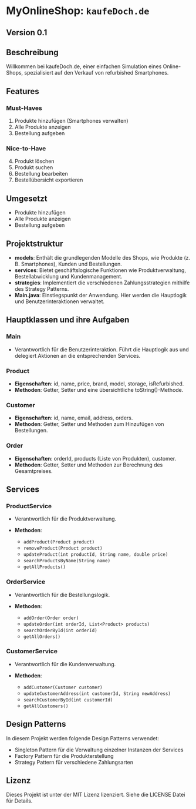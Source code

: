 # MyOnlineShop: `kaufeDoch.de`
## Version 0.1

## Beschreibung
Willkommen bei kaufeDoch.de, einer einfachen Simulation eines Online-Shops, spezialisiert auf den Verkauf von refurbished Smartphones.

## Features

### Must-Haves
1. Produkte hinzufügen (Smartphones verwalten)
2. Alle Produkte anzeigen
3. Bestellung aufgeben

### Nice-to-Have
4. Produkt löschen
5. Produkt suchen
6. Bestellung bearbeiten
7. Bestellübersicht exportieren

## Umgesetzt
- Produkte hinzufügen
- Alle Produkte anzeigen
- Bestellung aufgeben

## Projektstruktur
- **models**: Enthält die grundlegenden Modelle des Shops, wie Produkte (z. B. Smartphones), Kunden und Bestellungen.
- **services**: Bietet geschäftslogische Funktionen wie Produktverwaltung, Bestellabwicklung und Kundenmanagement.
- **strategies**: Implementiert die verschiedenen Zahlungsstrategien mithilfe des Strategy Patterns.
- **Main.java**: Einstiegspunkt der Anwendung. Hier werden die Hauptlogik und Benutzerinteraktionen verwaltet.

## Hauptklassen und ihre Aufgaben
### Main
- Verantwortlich für die Benutzerinteraktion. Führt die Hauptlogik aus und delegiert Aktionen an die entsprechenden Services.

### Product
- **Eigenschaften**: id, name, price, brand, model, storage, isRefurbished.
- **Methoden**: Getter, Setter und eine übersichtliche toString()-Methode.

### Customer
- **Eigenschaften**: id, name, email, address, orders.
- **Methoden**: Getter, Setter und Methoden zum Hinzufügen von Bestellungen.

### Order
- **Eigenschaften**: orderId, products (Liste von Produkten), customer.
- **Methoden**: Getter, Setter und Methoden zur Berechnung des Gesamtpreises.

## Services
### ProductService
- Verantwortlich für die Produktverwaltung.

- **Methoden**:
    - `addProduct(Product product)`
    - `removeProduct(Product product)`
    - `updateProduct(int productId, String name, double price)`
    - `searchProductsByName(String name)`
    - `getAllProducts()`

### OrderService
- Verantwortlich für die Bestellungslogik.

- **Methoden**:
    - `addOrder(Order order)`
    - `updateOrder(int orderId, List<Product> products)`
    - `searchOrderById(int orderId)`
    - `getAllOrders()`

### CustomerService
- Verantwortlich für die Kundenverwaltung.

- **Methoden**:
    - `addCustomer(Customer customer)`
    - `updateCustomerAddress(int customerId, String newAddress)`
    - `searchCustomerById(int customerId)`
    - `getAllCustomers()`

## Design Patterns
In diesem Projekt werden folgende Design Patterns verwendet:
- Singleton Pattern für die Verwaltung einzelner Instanzen der Services
- Factory Pattern für die Produkterstellung
- Strategy Pattern für verschiedene Zahlungsarten


## Lizenz
Dieses Projekt ist unter der MIT Lizenz lizenziert. Siehe die LICENSE Datei für Details.
